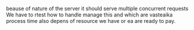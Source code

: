 beause of nature of the server it should serve multiple concurrent requests
We have to rtest how to handle manage this and which are vasteaika process time
also depens of resource we have or ea are ready to pay.
